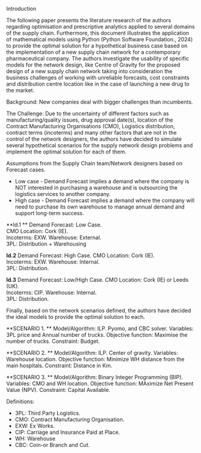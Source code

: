 Introduction

The following paper presents the literature research of the authors regarding optimisation and prescriptive analytics applied to several domains of the supply chain. Furthermore, this document illustrates the application of mathematical models using Python (Python Software Foundation., 2024) to provide the optimal solution for a hypothetical business case based on the implementation of a new supply chain network for a contemporary pharmaceutical company. 
The authors investigate the usability of specific models for the network design, like Centre of Gravity for the proposed design of a new supply chain network taking into consideration the business challenges of working with unreliable forecasts, cost constraints and distribution centre location like in the case of launching a new drug to the market. 

Background: New companies deal with bigger challenges than incumbents.

The Challenge: Due to the uncertainty of different factors such as manufacturing/quality issues, 
drug approval date(s), location of the Contract Manufacturing Organisations (CMO), Logistics distribution, contract terms (incoterms) and many other factors that are not in the control of the network designers, the authors have decided to simulate several hypothetical scenarios for the supply network design problems and implement the optimal solution for each of them.

Assumptions from the Supply Chain team/Network designers based on Forecast cases.

-	Low case - Demand Forecast implies a demand where the company is NOT interested in purchasing a warehouse and is outsourcing the logistics services to another company.
-	High case - Demand Forecast implies a demand where the company will need to purchase its own warehouse to manage annual demand and support long-term success.

**Id.1	**
Demand Forecast: Low Case.	
CMO Location: Cork (IE).	
Incoterms: EXW.	
Warehouse: External.	
3PL: Distribution + Warehousing 

**Id.2**
Demand Forecast: High Case.	
CMO Location: Cork (IE).	
Incoterms: EXW.	
Warehouse: Internal.	
3PL: Distribution. 

**Id.3**
Demand Forecast: Low/High Case.	
CMO Location: Cork (IE) or Leeds (UK).	
Incoterms: CIP.
Warehouse: Internal.	
3PL: Distribution. 
					
Finally, based on the network scenarios defined, the authors have decided the ideal models to provide the optimal solution to each.

**SCENARIO 1. **
Model/Algorithm: ILP. Pyomo, and CBC solver.
Variables: 3PL price and Annual number of trucks.
Objective function: Maximise the number of trucks.
Constraint: Budget.

**SCENARIO 2. **
Model/Algorithm: ILP. Center of gravity.
Variables: Warehouse location.
Objective function: Minimize WH distance from the main hospitals.
Constraint: Distance in Km.

**SCENARIO 3. **
Model/Algorithm: Binary Integer Programming (BIP).
Variables: CMO and WH location. 
Objective function: MAximize Net Present Value (NPV).
Constraint: Capital Available.

Definitions: 

-	3PL: Third Party Logistics.
-	CMO: Contract Manufacturing Organisation. 
-	EXW: Ex Works.
-	CIP: Carriage and Insurance Paid at Place.
-	WH: Warehouse
-	CBC: Coin-or Branch and Cut.

